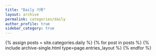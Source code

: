 ```yaml
---
title: "Daily 기록"
layout: archive
permalink: categories/daily
author_profile: true
sidebar_category: true
---
```



{% assign posts = site.categories.daily %}
{% for post in posts %} {% include archive-single.html type=page.entries_layout %} {% endfor %}
